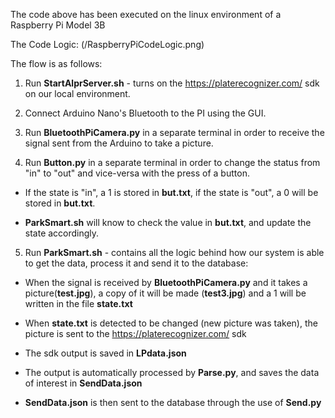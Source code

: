 The code above has been executed on the linux environment of a Raspberry Pi Model 3B 

The Code Logic:
(/RaspberryPiCodeLogic.png)


The flow is as follows:

1. Run **StartAlprServer.sh** - turns on the https://platerecognizer.com/ sdk on our local environment. 

2. Connect Arduino Nano's Bluetooth to the PI using the GUI.

3. Run **BluetoothPiCamera.py** in a separate terminal in order to receive the signal sent from the Arduino to take a picture.

4. Run **Button.py** in a separate terminal in order to change the status from "in" to "out" and vice-versa with the press of a button.  

- If the state is "in", a 1 is stored in **but.txt**, if the state is "out", a 0 will be stored in **but.txt**.

- **ParkSmart.sh** will know to check the value in **but.txt**, and update the state accordingly. 

5. Run **ParkSmart.sh** - contains all the logic behind how our system is able to get the data, process it and send it to the database:

- When the signal is received by **BluetoothPiCamera.py** and it takes a picture(**test.jpg**),  a copy of it will be made (**test3.jpg**) and a 1 will be written in the file **state.txt**

- When **state.txt** is detected to be changed (new picture was taken), the picture is sent to the https://platerecognizer.com/ sdk

- The sdk output is saved in **LPdata.json**

- The output is automatically processed by **Parse.py**, and saves the data of interest in **SendData.json**

- **SendData.json** is then sent to the database through the use of **Send.py**





